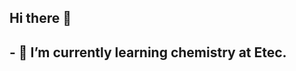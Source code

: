 ## Hi there 👋
## - 🌱 I’m currently learning chemistry at Etec.
<!--
**richarde006/richarde006** is a ✨ _special_ ✨ repository because its `README.md` (this file) appears on your GitHub profile.

Here are some ideas to get you started:

## - 🌱 I’m currently learning chemistry at Etec.
##- 👯 I’m looking to collaborate on with the peaple around me.
##- 🤔 I’m looking for help with violin lessons.
##- 💬 Ask me about music or chemistry.
##- 📫 How to reach me: gabyyricharde@gmail.com
##- 😄 Pronouns: she/her.
##- ⚡ Fun fact: I’m shy. 
-->
